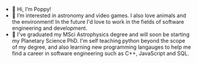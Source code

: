 - 👋 Hi, I’m Poppy! 
- 👀 I’m interested in astronomy and video games. I also love animals and the environment! In the future I'd love to work in the fields of software engineering and development.
- 🌱 I've graduated my MSci Astrophysics degree and will soon be starting my Planetary Science PhD. I'm self teaching python beyond the scope of my degree, and also learning new programming langauges to help me find a career in software engineering such as C++, JavaScript and SQL.

<!---
pmcvann/pmcvann is a ✨ special ✨ repository because its `README.md` (this file) appears on your GitHub profile.
You can click the Preview link to take a look at your changes.
--->
